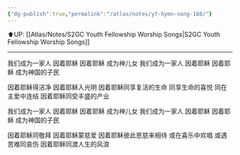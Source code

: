 ```yaml
---
{"dg-publish":true,"permalink":"/atlas/notes/yf-hymn-song-168/"}
---
```


⬆️UP: [[Atlas/Notes/S2GC Youth Fellowship Worship Songs\|S2GC Youth Fellowship Worship Songs]]

---

我们成为一家人 因着耶稣
因着耶稣 成为神儿女
我们成为一家人 因着耶稣
因着耶稣 成为神国的子民

因着耶稣得洁净 因着耶稣入光明
因着耶稣同享复活的生命
同享生命的喜悦 同在主爱中连结
因着耶稣同受丰盛的产业

我们成为一家人 因着耶稣
因着耶稣 成为神儿女
我们成为一家人 因着耶稣
因着耶稣 成为神国的子民

因着耶稣同敬拜 因着耶稣蒙慈爱
因着耶稣彼此恩慈来相待
或在喜乐中欢唱 或遇苦难同哀伤
因着耶稣同渡人生的风浪
